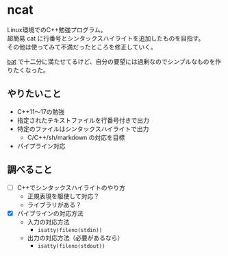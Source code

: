 # ncat
Linux環境でのC++勉強プログラム。\
超簡易 cat に行番号とシンタックスハイライトを追加したものを目指す。 \
その他は使ってみて不満だったところを修正していく。

[bat](https://github.com/sharkdp/bat) で十二分に満たせてるけど、自分の要望には過剰なのでシンプルなものを作りたくなった。

## やりたいこと
- C++11～17の勉強
- 指定されたテキストファイルを行番号付きで出力
- 特定のファイルはシンタックスハイライトで出力
  - C/C++/sh/markdown の対応を目標
- パイプライン対応

## 調べること
- [ ] C++でシンタックスハイライトのやり方
  - 正規表現を駆使して対応？
  - ライブラリがある？
- [x] パイプラインの対応方法
  - 入力の対応方法
    - `isatty(fileno(stdin))`
  - 出力の対応方法（必要があるなら）
    - `isatty(fileno(stdout))`
